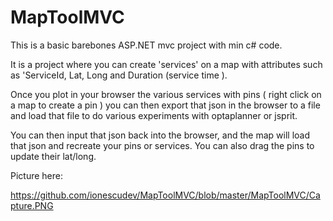# MapToolMVC


This is a basic barebones ASP.NET mvc project with min c# code.

It is a project where you can create 'services' on a map with attributes such as 'ServiceId, Lat, Long and Duration (service time ).

Once you plot in your browser the various services with pins ( right click on a map to create a pin ) you can then export that json
in the browser to a file and load that file to do various experiments with optaplanner or jsprit.

You can then input that json back into the browser, and the map will load that json and recreate your pins or services.
You can also drag the pins to update their lat/long.


Picture here:

https://github.com/ionescudev/MapToolMVC/blob/master/MapToolMVC/Capture.PNG
